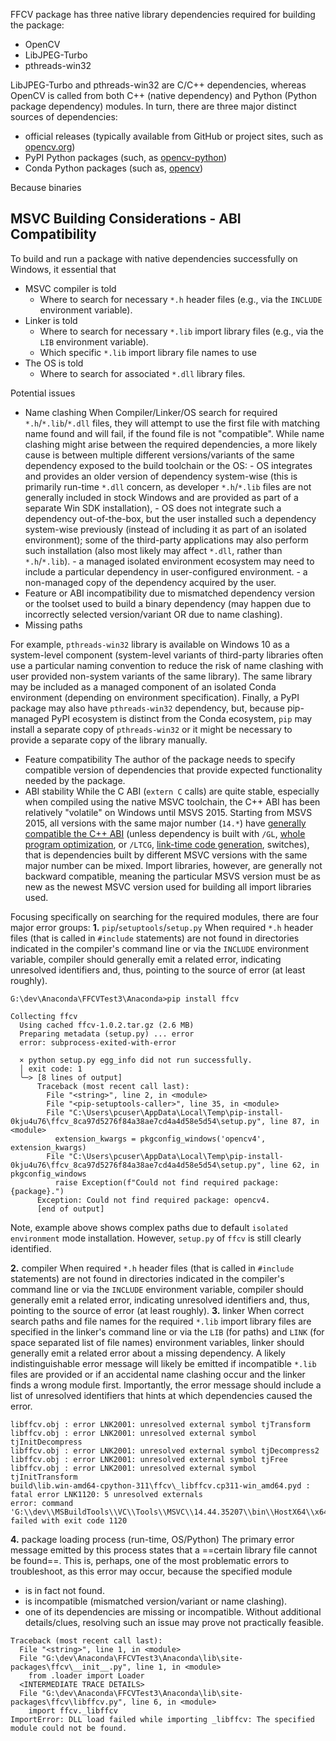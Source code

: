 FFCV package has three native library dependencies required for building the package:
- OpenCV
- LibJPEG-Turbo
- pthreads-win32

LibJPEG-Turbo and pthreads-win32 are C/C++ dependencies, whereas OpenCV is called from both C++ (native dependency) and Python (Python package dependency) modules. In turn, there are three major distinct sources of dependencies:
- official releases (typically available from GitHub or project sites, such as [opencv.org](https://opencv.org))
- PyPI Python packages (such, as [opencv-python](https://pypi.org/project/opencv-python))
- Conda Python packages (such as, [opencv](https://anaconda.org/conda-forge/opencv))

Because binaries 


## MSVC Building Considerations - ABI Compatibility

To build and run a package with native dependencies successfully on Windows, it essential that
- MSVC compiler is told
    - Where to search for necessary `*.h` header files (e.g., via the `INCLUDE` environment variable).
- Linker is told
    - Where to search for necessary `*.lib` import library files (e.g., via the `LIB` environment variable).
    - Which specific `*.lib` import library file names to use
- The OS is told
    - Where to search for associated `*.dll` library files.

Potential issues
- Name clashing
      When Compiler/Linker/OS search for required `*.h`/`*.lib`/`*.dll` files, they will attempt to use the first file with matching name found and will fail, if the found file is not "compatible". While name clashing might arise between the required dependencies, a more likely cause is between multiple different versions/variants of the same dependency exposed to the build toolchain or the OS:
        - OS integrates and provides an older version of dependency system-wise (this is primarily run-time `*.dll` concern, as developer `*.h`/`*.lib` files are not generally included in stock Windows and are provided as part of a separate Win SDK installation),
        - OS does not integrate such a dependency out-of-the-box, but the user installed such a dependency system-wise previously (instead of including it as part of an isolated environment); some of the third-party applications may also perform such installation (also most likely may affect `*.dll`, rather than `*.h`/`*.lib`).
        - a managed isolated environment ecosystem may need to include a particular dependency in user-configured environment.
        - a non-managed copy of the dependency acquired by the user.
- Feature or ABI incompatibility due to mismatched dependency version or the toolset used to build a binary dependency (may happen due to incorrectly selected version/variant OR due to name clashing).
- Missing paths

For example, `pthreads-win32` library is available on Windows 10 as a system-level component (system-level variants of third-party libraries often use a particular naming convention to reduce the risk of name clashing with user provided non-system variants of the same library).  The same library may be included as a managed component of an isolated Conda environment (depending on environment specification). Finally, a PyPI package may also have `pthreads-win32` dependency, but, because pip-managed PyPI ecosystem is distinct from the Conda ecosystem, `pip` may install a separate copy of `pthreads-win32` or it might be necessary to provide a separate copy of the library manually.

- Feature compatibility
      The author of the package needs to specify compatible version of dependencies that provide expected functionality needed by the package.
- ABI stability
      While the C ABI (`extern C` calls) are quite stable, especially when compiled using the native MSVC toolchain, the C++ ABI has been relatively "volatile" on Windows until MSVS 2015. Starting from MSVS 2015, all versions with the same major number (`14.*`) have [generally compatible the C++ ABI](https://learn.microsoft.com/en-us/cpp/porting/binary-compat-2015-2017) (unless dependency is built with `/GL`, [whole program optimization](https://learn.microsoft.com/en-us/cpp/build/reference/gl-whole-program-optimization), or `/LTCG`, [link-time code generation](https://learn.microsoft.com/en-us/cpp/build/reference/ltcg-link-time-code-generation), switches), that is dependencies built by different MSVC versions with the same major number can be mixed. Import libraries, however, are generally not backward compatible, meaning the particular MSVS version must be as new as the newest MSVC version used for building all import libraries used.

Focusing specifically on searching for the required modules, there are four major error groups:
**1.** `pip`/`setuptools`/`setup.py`
   When required `*.h` header files (that is called in `#include` statements) are not found in directories indicated in the compiler's command line or via the `INCLUDE` environment variable, compiler should generally emit a related error, indicating unresolved identifiers and, thus, pointing to the source of error (at least roughly).

```
G:\dev\Anaconda\FFCVTest3\Anaconda>pip install ffcv

Collecting ffcv
  Using cached ffcv-1.0.2.tar.gz (2.6 MB)
  Preparing metadata (setup.py) ... error
  error: subprocess-exited-with-error

  × python setup.py egg_info did not run successfully.
  │ exit code: 1
  ╰─> [8 lines of output]
      Traceback (most recent call last):
        File "<string>", line 2, in <module>
        File "<pip-setuptools-caller>", line 35, in <module>
        File "C:\Users\pcuser\AppData\Local\Temp\pip-install-0kju4u76\ffcv_8ca97d5276f84a38ae7cd4a4d58e5d54\setup.py", line 87, in <module>
          extension_kwargs = pkgconfig_windows('opencv4', extension_kwargs)
        File "C:\Users\pcuser\AppData\Local\Temp\pip-install-0kju4u76\ffcv_8ca97d5276f84a38ae7cd4a4d58e5d54\setup.py", line 62, in pkgconfig_windows
          raise Exception(f"Could not find required package: {package}.")
      Exception: Could not find required package: opencv4.
      [end of output]
```

Note, example above shows complex paths due to default `isolated environment` mode installation. However, `setup.py` of `ffcv` is still clearly identified.

**2.** compiler
   When required `*.h` header files (that is called in `#include` statements) are not found in directories indicated in the compiler's command line or via the `INCLUDE` environment variable, compiler should generally emit a related error, indicating unresolved identifiers and, thus, pointing to the source of error (at least roughly).
**3.** linker
   When correct search paths and file names for the required `*.lib` import library files are specified in the linker's command line or via the `LIB` (for paths) and `LINK` (for space separated list of file names) environment variables, linker should generally emit a related error about a missing dependency. A likely indistinguishable  error message will likely be emitted if incompatible `*.lib` files are provided or if an accidental name clashing occur and the linker finds a wrong module first. Importantly, the error message should include a list of unresolved identifiers that hints at which dependencies caused the error.

```
libffcv.obj : error LNK2001: unresolved external symbol tjTransform
libffcv.obj : error LNK2001: unresolved external symbol tjInitDecompress
libffcv.obj : error LNK2001: unresolved external symbol tjDecompress2
libffcv.obj : error LNK2001: unresolved external symbol tjFree
libffcv.obj : error LNK2001: unresolved external symbol tjInitTransform
build\lib.win-amd64-cpython-311\ffcv\_libffcv.cp311-win_amd64.pyd : fatal error LNK1120: 5 unresolved externals
error: command 'G:\\dev\\MSBuildTools\\VC\\Tools\\MSVC\\14.44.35207\\bin\\HostX64\\x64\\link.exe' failed with exit code 1120
```

**4.** package loading process (run-time, OS/Python)
   The primary error message emitted by this process states that a ==certain library file cannot be found==. This is, perhaps, one of the most problematic errors to troubleshoot, as this error may occur, because the specified module
   - is in fact not found.
   - is incompatible (mismatched version/variant or name clashing).
   - one of its dependencies are missing or incompatible.
   Without additional details/clues, resolving such an issue may prove not practically feasible.

```
Traceback (most recent call last):
  File "<string>", line 1, in <module>
  File "G:\dev\Anaconda\FFCVTest3\Anaconda\lib\site-packages\ffcv\__init__.py", line 1, in <module>
    from .loader import Loader
  <INTERMEDIATE TRACE DETAILS>
  File "G:\dev\Anaconda\FFCVTest3\Anaconda\lib\site-packages\ffcv\libffcv.py", line 6, in <module>
    import ffcv._libffcv
ImportError: DLL load failed while importing _libffcv: The specified module could not be found.
```
   
